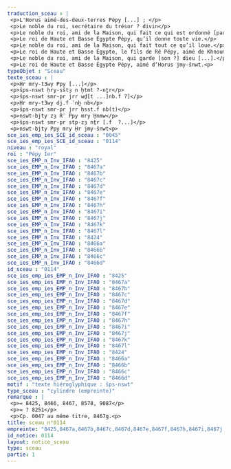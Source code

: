 ```yaml
---
traduction_sceau : |
 <p>L'Horus aimé-des-deux-terres Pépy [...] ; </p>
 <p>Le noble du roi, secrétaire du trésor ? divin</p>
 <p>Le noble du roi, ami de la Maison, qui fait ce qui est ordonné [par son maître ?...]</p>
 <p>Le roi de Haute et Basse Égypte Pépy, qu’il donne toute vie.</p>
 <p>Le noble du roi, ami de la Maison, qui fait tout ce qu’il loue.</p>
 <p>Le roi de Haute et Basse Égypte, le fils de Rê Pépy, aimé de Khnoum.</p>
 <p>Le noble du roi, ami de la Maison, qui garde [son ?] dieu [...].</p>
 <p>Le roi de Haute et Basse Égypte Pépy, aimé d’Horus jmy-šnwt.<p>
typeObjet : "Sceau"
texte_sceau : |
 <p>Ḥr mry-t3wy Ppy [...]</p>
 <p>šps-nswt ḥry-sštȝ n ḫtmt ?-nṯr</p>
 <p>šps-nswt smr-pr jrr wḏ[t ...]nb.f ?]</p>
 <p>Ḥr mry-t3wy dj.f ʿnḫ nb</p>
 <p>šps-nswt smr-pr jrr ḥsst.f nb(t)</p>
 <p>nswt-bjty zȝ Rʿ Ppy mry H̱nmw</p>
 <p>šps-nswt smr-pr stp-zȝ nṯr [.f  ?...]</p>
 <p>nswt-bjty Ppy mry Ḥr jmy-šnwt<p>
sce_ies_emp_ies_SCE_id_sceau : "0045"
sce_ies_emp_ies_SCE_id_sceau : "0114"
niveau : "royal"
roi : "Pépy Ier"
sce_ies_EMP_n_Inv_IFAO : "8425"
sce_ies_EMP_n_Inv_IFAO : "8467a"
sce_ies_EMP_n_Inv_IFAO : "8467b"
sce_ies_EMP_n_Inv_IFAO : "8467c"
sce_ies_EMP_n_Inv_IFAO : "8467d"
sce_ies_EMP_n_Inv_IFAO : "8467e"
sce_ies_EMP_n_Inv_IFAO : "8467f"
sce_ies_EMP_n_Inv_IFAO : "8467h"
sce_ies_EMP_n_Inv_IFAO : "8467i"
sce_ies_EMP_n_Inv_IFAO : "8467j"
sce_ies_EMP_n_Inv_IFAO : "8467k"
sce_ies_EMP_n_Inv_IFAO : "8467l"
sce_ies_EMP_n_Inv_IFAO : "8424"
sce_ies_EMP_n_Inv_IFAO : "8466a"
sce_ies_EMP_n_Inv_IFAO : "8466b"
sce_ies_EMP_n_Inv_IFAO : "8466c"
sce_ies_EMP_n_Inv_IFAO : "8466d"
id_sceau : "0114"
sce_ies_emp_ies_EMP_n_Inv_IFAO : "8425"
sce_ies_emp_ies_EMP_n_Inv_IFAO : "8467a"
sce_ies_emp_ies_EMP_n_Inv_IFAO : "8467b"
sce_ies_emp_ies_EMP_n_Inv_IFAO : "8467c"
sce_ies_emp_ies_EMP_n_Inv_IFAO : "8467d"
sce_ies_emp_ies_EMP_n_Inv_IFAO : "8467e"
sce_ies_emp_ies_EMP_n_Inv_IFAO : "8467f"
sce_ies_emp_ies_EMP_n_Inv_IFAO : "8467h"
sce_ies_emp_ies_EMP_n_Inv_IFAO : "8467i"
sce_ies_emp_ies_EMP_n_Inv_IFAO : "8467j"
sce_ies_emp_ies_EMP_n_Inv_IFAO : "8467k"
sce_ies_emp_ies_EMP_n_Inv_IFAO : "8467l"
sce_ies_emp_ies_EMP_n_Inv_IFAO : "8424"
sce_ies_emp_ies_EMP_n_Inv_IFAO : "8466a"
sce_ies_emp_ies_EMP_n_Inv_IFAO : "8466b"
sce_ies_emp_ies_EMP_n_Inv_IFAO : "8466c"
sce_ies_emp_ies_EMP_n_Inv_IFAO : "8466d"
motif : "texte hiéroglyphique : šps-nswt"
type_sceau : "cylindre (empreinte)"
remarque : |
 <p>= 8425, 8466, 8467, 8578, 9087</p>
 <p>= ? 8251</p>
 <p>Cp. 0047 au même titre, 8467g.<p>
title: sceau n°0114
empreinte: "8425,8467a,8467b,8467c,8467d,8467e,8467f,8467h,8467i,8467j,8467k,8467l,8424,8466a,8466b,8466c,8466d"
id_notice: 0114
layout: notice_sceau
type: sceau
partie: 1
---
```

